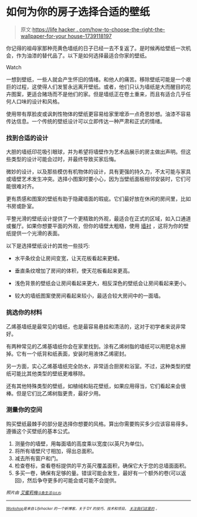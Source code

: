 # 如何为你的房子选择合适的壁纸

> 原文:[https://life hacker . com/how-to-choose-the-right-the-wallpaper-for-your house-1739118197](https://lifehacker.com/how-to-choose-the-right-wallpaper-for-your-house-1739118197)

你记得的祖母家那种亮黄色墙纸的日子已经一去不复返了。是时候再给壁纸一次机会，作为油漆的替代品了。以下是如何选择最适合你家的壁纸。

Watch

一想到壁纸，一些人就会产生怀旧的情绪。和他人的痛苦。移除壁纸可能是一个艰巨的过程，这使得人们发誓永远离开壁纸。或者，他们只认为墙纸是大而醒目的花卉图案，更适合赌场而不是他们的家。但是墙纸正在卷土重来，而且有适合几乎任何人口味的设计和风格。

使用带有厚脸皮或讽刺性物体的壁纸更容易给家里增添一点奇思妙想。油漆不容易传达信息。一个传统的壁纸设计可以立即传达一种严肃和正式的情绪。

### 找到合适的设计

大胆的墙纸印花吸引眼球，并为希望将墙壁作为艺术品展示的房主做出声明。但这些类型的设计可能会过时，并最终导致买家后悔。

微妙的设计，以及那些模仿有机物体的设计，具有更强的持久力，不太可能与家具或墙壁艺术发生冲突。选择小图案时要小心，因为当壁纸面板相邻安装时，它们可能很难对齐。

更有质感和图案的壁纸有助于隐藏墙面的瑕疵。它们最好放在休闲的房间里，比如书房或卧室。

平整光滑的壁纸设计提供了一个更精致的外观，最适合在正式的区域，如入口通道或餐厅。如果你想要平面的外观，但你的墙壁太粗糙，使用 [墙衬](http://www.amazon.com/Liner-Heavy-White-Prepasted-Wallpaper/dp/B000EMWO7G?asc_campaign=InlineText&asc_refurl=https://lifehacker.com/how-to-choose-the-right-wallpaper-for-your-house-1739118197&asc_source=&tag=kinjalifehackerlink-20) ，这将为你的壁纸提供一个光滑的表面。

以下是选择壁纸设计的其他一些技巧:

*   水平条纹会让房间变宽，让天花板看起来更矮。

*   垂直条纹增加了房间的体积，使天花板看起来更高。
*   浅色背景的壁纸会让房间看起来更大，相反深色的壁纸会让房间看起来更小。
*   较大的墙纸图案使房间看起来较小，最适合较大房间中的一面墙。

### 挑选你的材料

乙烯基墙纸是最常见的墙纸，也是最容易悬挂和清洁的，这对于初学者来说非常好。

有两种常见的乙烯基墙纸你会在家里找到。涂有乙烯树脂的墙纸可以用肥皂水擦掉。它有一个纸背和纸表面，安装时用液体乙烯密封。

另一方面，实心乙烯基墙纸完全防水，非常适合厨房和浴室。不过，这种类型的壁纸可能比其他类型的壁纸更难移除。

还有其他特殊类型的壁纸，如植绒和贴花壁纸，如果应用得当，它们看起来会很棒。但是它们比乙烯树脂更贵，最好少用。

### 测量你的空间

购买壁纸最棘手的部分是选择你想要的风格。算出你需要购买多少应该容易得多。遵循这个买壁纸的基本公式。

1.  测量你的墙壁，用每面墙的高度乘以宽度(以英尺为单位)。
2.  将所有墙壁尺寸相加，得出总面积。
3.  减去所有窗户和门。
4.  检查卷标，查看卷标提供的平方英尺覆盖面积，确保它大于您的总墙面面积。
5.  多买一卷，确保有足够的量。错误可能会发生，最好有一个额外的卷(可以返回)，然后争夺更多的可能会或可能不会提供。

*<small>照片由</small>* [*<small>艾蜜莉梅</small>*](https://www.flickr.com/photos/emilysnuffer/13050619815/in/photolist-kTeQAt-kTfekz-kTeDpk-kTgncA-kTetKF-kTeLaV-kTgtPy-kTgBt1-kTgiks-kTeH56-kTezxn-kTfDYc-osqopk-3N7ZU-6jSQ6-9odapG-5fYhED-59cawM-4mszTM-4mszTr-aqiJ9g-9euN2i-2gAjuo-4ACt5h-7jCXZ1-4ktpNv-NowTz-6hrKoD-9ujqrn-8nYQer-8o2QHE-6hvWpY-8nYQor-8o2Gij-dijbEK-8nYQ22-8o2Ycu-8nYPWp-8R1VAd-7mxNey-5WjZY8-8o2Y41-fc6iMS-zo4C4-8fujWV-zo4C1-8nYFDF-4dax6r-6Rja2K-8nYQ84)*<small></small>*<small>[*<small>斗鱼生活</small>*](https://www.flickr.com/photos/bettalivinguk/15865859811/in/photolist-qb1Fn6-54qETz-efHnW1-6XukQb-cjWHc9-ntJWQX-pQYvfg-am6czh-66zi26-fvizKm-aNZSz8-8oNziz-7SM9bJ-PZfTL-cjWErf-cjWjRW-5Dspjq-2i4Xth-5R1JBU-fviA5E-8oNznt-puEFMd-51E5tc-2GTHNP-4o6KQS-K8R53-PP3tG-cjWCwj-4T1JD8-4QgUvM-4QmaJY-asLsbM-2kBYuo-4Jkgzr-6pbdRW-tBFqhD-89wcML-a3FvTS-4Fwvot-59KhnV-2oipuV-6NFJpF-7SM8ZE-a3FQ2j-dvma5J-27fQia-7mD923-5nwcg7-6WoPa4-fv4gLv)*<small></small>*<small>[*<small>马扎利</small>*](https://www.flickr.com/photos/mazzali/5348669239/in/photolist-99Dk2a-99DjVz-99Gses-bDUcCf-99GrMC-cFdgPE-cMv3w1-99Dhjz-gUuxTN-93oNNG-99DjCR-cFdgUw-bx8rt5-MRY3V-jUqvCt-9ivLFj-c8P54E-dyLNZt-byPmc7-c4bzRd-99Dk5v-54UNJx-99Gsiw-ytJqBY-cnX9zf-99Djan-cMv3p1-99GsnG-sUoKj-99DkqX-99DjRk-sUoMJ-bCrCsf-bLC8zR-bCrMyy-8o2Gpw-c12Nk1-dyLNW4-cFdgSh-bQ1xGt-9xgp29-7SPDt6-c4bAAo-c4bAX3-8o2GvW-8nYxmx-bAo4hY-bPn98R-54ULsz-5GLCd5)*<small><small>。</small></small>*</small></small>

* * *

<small>[<small>*Workshop*</small>](http://workshop.lifehacker.com/)<small>*是来自 Lifehacker 的一个新博客，关于 DY 的技巧、技术和项目。*</small> [<small>*关注我们这里的*</small>](https://twitter.com/WorkshopLH) <small>*。*</small></small> 

<small></small>